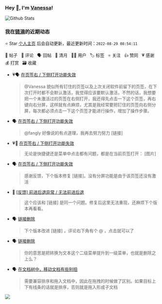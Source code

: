 ### Hey 👋, I'm [Vanessa](http://vanessa.b3log.org/)!

![Github Stats](https://github-readme-stats.vercel.app/api?username=Vanessa219&show_icons=true)

<!--events start -->

### 我在[链滴](https://ld246.com)的近期动态

⭐️ Star [个人主页](https://github.com/Vanessa219/Vanessa219) 后会自动更新，最近更新时间：`2022-08-29 08:54:11`

📝 帖子 &nbsp; 💬 评论 &nbsp; 🗣 回帖 &nbsp; 🌙 清月 &nbsp; 👨‍💻 用户 &nbsp; 🏷️ 标签 &nbsp; ⭐️ 关注 &nbsp; 👍 赞同 &nbsp; 💗 感谢 &nbsp; 💰 打赏 &nbsp; 🗃 收藏

* 💗🗣 [在页签右 / 下侧打开功能失效](https://ld246.com/article/1661332622733/comment/1661698552043#comments)

  > @Vanessa 貌似所有钉住的页签以及上次关闭软件前留下的页签，在下次打开时都不会默认激活，我觉得应该要默认激活，不然的话，我想要把一个未激活过的页签在右侧打开，我还得先点击一下这个页签，再右键向右分屏，这样就有点麻烦，尤其是我经常要把钉住的页签向右侧分屏，每次都必须点击一下这个页签才能进行操作，增加了操作步骤。
* 🗣 [在页签右 / 下侧打开功能失效](https://ld246.com/article/1661332622733/comment/1661698552043#comments)

  > @fangly 好像说的有点道理，我再去努力努力 [链接]
* 💗📝 [在页签右 / 下侧打开功能失效](https://ld246.com/article/1661332622733)

  > 无论是快捷键还是菜单中点击都有问题，都是在当前页签打开： [图片]
* 🗣 [在页签右 / 下侧打开功能失效](https://ld246.com/article/1661332622733/comment/1661698552043#comments)

  > 感谢反馈，下个版本修复 [链接]。没有分屏功能是由于该页签还没有激活
* 💬 [[反馈] 前进后退异常 / 无法前进后退](https://ld246.com/article/1661613127495/comment/1661614435685#comments)

  > 这个应该和 [链接] 是同一个问题。修复后这里无法重现，还麻烦下个版本再看看。
* 🗣 [链接删除](https://ld246.com/article/1661427704339/comment/1661603419180#comments)

  > 下个版本改进 [链接] ，评论右下角有个 @ ，点击就可以了
* 🗣 [链接删除](https://ld246.com/article/1661427704339/comment/1661568693515#comments)

  > 你的意思是把转换为文本这个二级菜单提升到一级菜单，也就是删除之上么？
* 🗣 [在文档树中，移动文档有些别扭](https://ld246.com/article/1661228955348/comment/1661412995545#comments)

  > 需要兼容排序和拖入文档中，因此在拖拽的时候做了区别。如果目标上下有线条的话就是排序，否则就是拖入形成子文档


<!--events end -->

<a title="Hits" target="_blank" href="https://github.com/Vanessa219/Vanessa219"><img src="https://hits.b3log.org/Vanessa219/Vanessa219.svg"></a>
